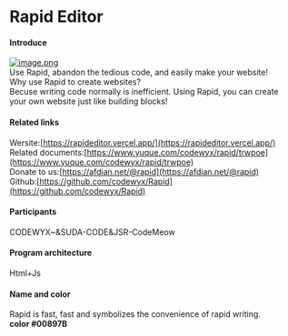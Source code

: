 # Rapid Editor
<a name="pkrNX"></a>
#### Introduce
[![image.png](https://cdn.nlark.com/yuque/0/2022/png/21876185/1646979457501-20a82770-e698-4561-babb-e9855c6da5c9.png#clientId=ufb4194e9-de04-4&crop=0&crop=0&crop=1&crop=1&from=paste&height=114&id=u69d3247c&margin=%5Bobject%20Object%5D&name=image.png&originHeight=264&originWidth=1003&originalType=url&ratio=1&rotation=0&showTitle=false&size=40641&status=done&style=none&taskId=ub75af5f1-b40e-4006-93e9-6aca06ee7a0&title=&width=434)](https://rapideditor.vercel.app/editor/)<br />Use Rapid, abandon the tedious code, and easily make your website!
<br />Why use Rapid to create websites?
<br />Becuse writing code normally is inefficient. Using Rapid, you can create your own website just like building blocks!
<a name="cXV8t"></a>
#### Related links
Wersite:[https://rapideditor.vercel.app/](https://rapideditor.vercel.app/)<br />Related documents:[https://www.yuque.com/codewyx/rapid/trwpoe](https://www.yuque.com/codewyx/rapid/trwpoe)<br />Donate to us:[https://afdian.net/@rapid](https://afdian.net/@rapid)<br />Github:[https://github.com/codewyx/Rapid](https://github.com/codewyx/Rapid)
<a name="jDG8U"></a>
#### Participants
CODEWYX~&SUDA-CODE&JSR-CodeMeow
<a name="Z0NGD"></a>
#### Program architecture
Html+Js
<a name="AL2Yy"></a>
#### Name and color
Rapid is fast, fast and symbolizes the convenience of rapid writing.<br />
**color #00897B**
